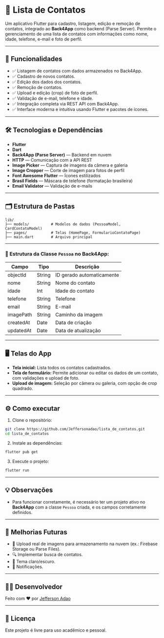 # 📱 Lista de Contatos

Um aplicativo Flutter para cadastro, listagem, edição e remoção de contatos, integrado ao **Back4App** como backend (Parse Server). Permite o gerenciamento de uma lista de contatos com informações como nome, idade, telefone, e-mail e foto de perfil.

---

## 🚀 Funcionalidades

- ✅ Listagem de contatos com dados armazenados no Back4App.
- ✅ Cadastro de novos contatos.
- ✅ Edição dos dados dos contatos.
- ✅ Remoção de contatos.
- ✅ Upload e edição (crop) de foto de perfil.
- ✅ Validação de e-mail, telefone e idade.
- ✅ Integração completa via REST API com Back4App.
- ✅ Interface moderna e intuitiva usando Flutter e pacotes de ícones.

---

## 🛠️ Tecnologias e Dependências

- **Flutter**
- **Dart**
- **Back4App (Parse Server)** — Backend em nuvem
- **HTTP** — Comunicação com a API REST
- **Image Picker** — Captura de imagens da câmera e galeria
- **Image Cropper** — Corte de imagem para fotos de perfil
- **Font Awesome Flutter** — Ícones estilizados
- **Brasil Fields** — Máscara de telefone (formatação brasileira)
- **Email Validator** — Validação de e-mails

---

## 🗂️ Estrutura de Pastas

```
lib/
├── models/          # Modelos de dados (PessoaModel, CardContatoModel)
├── pages/           # Telas (HomePage, FormularioContatoPage)
├── main.dart        # Arquivo principal
```

---


### 📄 Estrutura da Classe `Pessoa` no Back4App:

| Campo      | Tipo   | Descrição                 |
| ----------- | ------ | -------------------------- |
| objectId    | String | ID gerado automaticamente |
| nome        | String | Nome do contato           |
| idade       | Int    | Idade do contato          |
| telefone    | String | Telefone                  |
| email       | String | E-mail                    |
| imagePath   | String | Caminho da imagem         |
| createdAt   | Date   | Data de criação           |
| updatedAt   | Date   | Data de atualização       |

---

## 🖥️ Telas do App

- **Tela inicial:** Lista todos os contatos cadastrados.
- **Tela de formulário:** Permite adicionar ou editar os dados de um contato, com validações e upload de foto.
- **Upload de imagem:** Seleção por câmera ou galeria, com opção de crop quadrado.

---

## ⚙️ Como executar

1. Clone o repositório:

```bash
git clone https://github.com/Jeffersonadao/lista_de_contatos.git
cd lista_de_contatos
```

2. Instale as dependências:

```bash
flutter pub get
```

3. Execute o projeto:

```bash
flutter run
```

---

## 💡 Observações

- Para funcionar corretamente, é necessário ter um projeto ativo no **Back4App** com a classe `Pessoa` criada, e os campos corretamente definidos.


---

## 📝 Melhorias Futuras

- 🔄 Upload real de imagens para armazenamento na nuvem (ex.: Firebase Storage ou Parse Files).
- 🔍 Implementar busca de contatos.
- 🌙 Tema claro/escuro.
- 🔔 Notificações.

---

## 👨‍💻 Desenvolvedor

Feito com ❤️ por [Jefferson Adao](https://github.com/Jeffersonadao)

---

## 📜 Licença

Este projeto é livre para uso acadêmico e pessoal.
